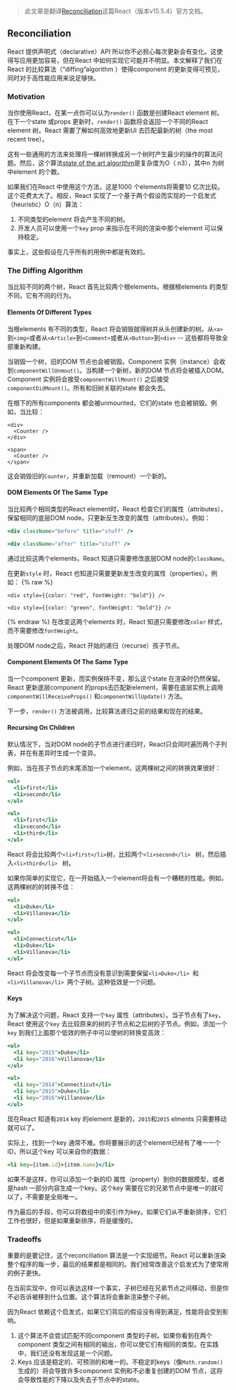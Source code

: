 > 此文章是翻译[Reconciliation](https://facebook.github.io/react/docs/reconciliation.html)这篇React（版本v15.5.4）官方文档。

## Reconciliation

React 提供声明式（declarative）API 所以你不必担心每次更新会有变化。这使得写应用更加容易，但在React 中如何实现它可能并不明显。本文解释了我们在React 的比较算法（“diffing”algorithm ）使得component 的更新变得可预见，同时对于高性能应用来说足够快。

### Motivation

当你使用React，在某一点你可以认为`render()` 函数是创建React element 树。在下一个state 或props 更新时，`render()` 函数将会返回一个不同的React element 树。React 需要了解如何高效地更新UI 去匹配最新的树（the most recent tree）。

这有一些通用的方法来处理将一棵树转换成另一个树时产生最少的操作的算法问题。然后，这个算法[state of the art algorithm](http://grfia.dlsi.ua.es/ml/algorithms/references/editsurvey_bille.pdf)是复杂度为O（ n3），其中n 为树中element 的个数。

如果我们在React 中使用这个方法，这是1000 个elements将需要10 亿次比较。这个花费太大了。相反，React 实现了一个基于两个假设而实现的一个启发式（heuristic）O（n）算法：

1. 不同类型的element 将会产生不同的树。
2. 开发人员可以使用一个`key` prop 来指示在不同的渲染中那个element 可以保持稳定。

事实上，这些假设在几乎所有的用例中都是有效的。

### The Diffing Algorithm

当比较不同的两个树，React 首先比较两个根elements。根据根elements 的类型不同，它有不同的行为。

#### Elements Of Different Types

当根elements 有不同的类型，React 将会销毁就得树并从头创建新的树。从`<a>`到`<img>`或者从`<Article>`到`<Comment>`或者从`<Button>`到`<div>` -- 这些都将导致全部重新构建。

当销毁一个树，旧的DOM 节点也会被销毁。Component 实例（instance）会收到`componentWillUnmout()`。当构建一个新树，新的DOM 节点将会被插入DOM。Component 实例将会接受`componentWillMount()` 之后接受`componentDidMount()`。所有和旧树关联的state 都会失去。

在根下的所有components 都会被unmounted，它们的state 也会被销毁。例如，当比较：
```
<div>
  <Counter />
</div>

<span>
  <Counter />
</span>
```
这会销毁旧的`Counter`，并重新加载（remount）一个新的。

#### DOM Elements Of The Same Type

当比较两个相同类型的React element时，React 检查它们的属性（attributes），保留相同的底层DOM node，只更新反生改变的属性（attributes）。例如：
```jsx
<div className="before" title="stuff" />

<div className="after" title="stuff" />
```
通过比较这两个elements，React 知道只需要修改底层DOM node的`className`。

在更新`style` 时，React 也知道只需要更新发生改变的属性（properties）。例如：
{% raw %}
```
<div style={{color: "red", fontWeight: "bold"}} />

<div style={{color: "green", fontWeight: "bold"}} />
```
{% endraw %}
在改变这两个elements 时，React 知道只需要修改`color` 样式，而不需要修改`fontWeight`。

处理DOM node之后，React 开始的递归（recurse）孩子节点。

#### Component Elements Of The Same Type

当一个component 更新，而实例保持不变，那么这个state 在渲染时仍然保留。React 更新底层component 的props去匹配新element，需要在底层实例上调用`componentWillReceiveProps()` 和`componentWillUpdate()` 方法。

下一步，`render()` 方法被调用，比较算法递归之前的结果和现在的结果。

#### Recursing On Children

默认情况下，当对DOM node的子节点进行递归时，React只会同时遍历两个子列表，并在有差异时生成一个变异。

例如，当在孩子节点的末尾添加一个element，这两棵树之间的转换效果很好：
```jsx
<ul>
  <li>first</li>
  <li>second</li>
</ul>

<ul>
  <li>first</li>
  <li>second</li>
  <li>third</li>
</ul>
```
React 将会比较两个`<li>first</li>`树，比较两个`<li>second</li> ` 树，然后插入`<li>third</li> ` 树。

如果你简单的实现它，在一开始插入一个element将会有一个糟糕的性能。例如， 这两棵树的的转换不佳：
```jsx
<ul>
  <li>Duke</li>
  <li>Villanova</li>
</ul>

<ul>
  <li>Connecticut</li>
  <li>Duke</li>
  <li>Villanova</li>
</ul>
```
React 将会改变每一个子节点而没有意识到需要保留`<li>Duke</li> `和`<li>Villanova</li> `两个子树。这种低效是一个问题。

#### Keys

为了解决这个问题，React 支持一个`key` 属性（attributes）。当子节点有了`key`，React 使用这个`key` 去比较原来的树的子节点和之后树的子节点。例如，添加一个`key` 到我们上面那个低效的例子中可以使树的转换变高效：
```jsx
<ul>
  <li key="2015">Duke</li>
  <li key="2016">Villanova</li>
</ul>

<ul>
  <li key="2014">Connecticut</li>
  <li key="2015">Duke</li>
  <li key="2016">Villanova</li>
</ul>
```
现在React 知道有`2014` key 的element 是新的，`2015`和`2015` elments 只需要移动就可以了。

实际上，找到一个key 通常不难。你将要展示的这个element已经有了唯一一个ID，所以这个key 可以来自你的数据：
```jsx
<li key={item.id}>{item.name}</li>
```
如果不是这样，你可以添加一个新的ID 属性（property）到你的数据模型，或者是hash 一部分内容生成一个key。这个key 需要在它的兄弟节点中是唯一的就可以了，不需要是全局唯一。

作为最后的手段，你可以将数组中的索引作为key。如果它们从不重新排序，它们工作也很好，但是如果重新排序，将是缓慢的。

### Tradeoffs

重要的是要记住，这个reconciliation 算法是一个实现细节。React 可以重新渲染整个程序的每一步，最后的结果都是相同的。我们经常改善这个启发式为了使常用的例子更快。

在当前实现中，你可以表达这样一个事实，子树已经在兄弟节点之间移动，但是你不必告诉被移到什么位置。这个算法将会重新渲染整个子树。

因为React 依赖这个启发式，如果它们背后的假设没有得到满足，性能将会受到影响。

1. 这个算法不会尝试匹配不同component  类型的子树。如果你看到在两个component 类型之间有相同的输出，你可以使它们有相同的类型。在实践中，我们还没有发现这是一个问题。
2. Keys 应该是稳定的、可预测的和唯一的。不稳定的keys（像`Math.random()`生成的）将会导致许多component 实例和不必重复创建的DOM 节点，这将会导致性能的下降以及失去子节点中的state。
